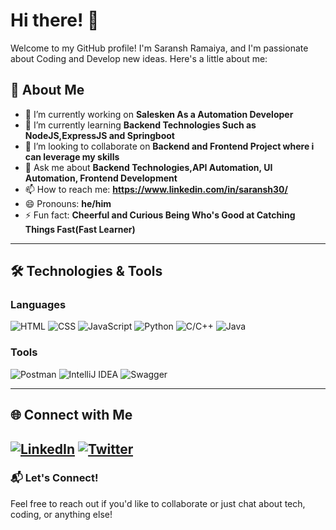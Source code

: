 # Hi there! 👋

Welcome to my GitHub profile! I'm Saransh Ramaiya, and I'm passionate about Coding and Develop new ideas. Here's a little about me:

## 🚀 About Me
- 🔭 I’m currently working on **Salesken As a Automation Developer**
- 🌱 I’m currently learning **Backend Technologies Such as NodeJS,ExpressJS and Springboot**
- 👯 I’m looking to collaborate on **Backend and Frontend Project where i can leverage my skills**
- 💬 Ask me about **Backend Technologies,API Automation, UI Automation, Frontend Development**
- 📫 How to reach me: **https://www.linkedin.com/in/saransh30/**
- 😄 Pronouns: **he/him**
- ⚡ Fun fact: **Cheerful and Curious Being Who's Good at Catching Things Fast(Fast Learner)**

---

## 🛠️ Technologies & Tools
### Languages
![HTML](https://img.shields.io/badge/Code-HTML-orange?style=flat&logo=html5&logoColor=white)
![CSS](https://img.shields.io/badge/Code-CSS-blue?style=flat&logo=css3&logoColor=white)
![JavaScript](https://img.shields.io/badge/Code-JavaScript-yellow?style=flat&logo=javascript&logoColor=white)
![Python](https://img.shields.io/badge/Code-Python-green?style=flat&logo=python&logoColor=white)
![C/C++](https://img.shields.io/badge/Code-C%2FC%2B%2B-blue?style=flat&logo=cplusplus&logoColor=white)
![Java](https://img.shields.io/badge/Code-Java-red?style=flat&logo=java&logoColor=white)

### Tools
![Postman](https://img.shields.io/badge/Tool-Postman-orange?style=flat&logo=postman&logoColor=white)
![IntelliJ IDEA](https://img.shields.io/badge/Tool-IntelliJ%20IDEA-blue?style=flat&logo=intellijidea&logoColor=white)
![Swagger](https://img.shields.io/badge/Tool-Swagger-green?style=flat&logo=swagger&logoColor=white)

---

## 🌐 Connect with Me
[![LinkedIn](https://img.shields.io/badge/LinkedIn-Saransh-blue?style=flat&logo=linkedin&logoColor=white)](https://www.linkedin.com/in/saransh30/)
[![Twitter](https://img.shields.io/badge/Twitter-@Saransh3014-blue?style=flat&logo=twitter&logoColor=white)](https://twitter.com/Saransh3014)
---

### 📬 Let's Connect!
Feel free to reach out if you'd like to collaborate or just chat about tech, coding, or anything else!

